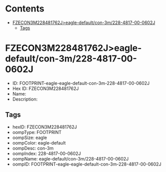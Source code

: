 



Contents
========

* [FZECON3M228481762J>eagle-default/con-3m/228-4817-00-0602J](#fzecon3m228481762jeagle-defaultcon-3m228-4817-00-0602j)
	* [Tags](#tags)

# FZECON3M228481762J>eagle-default/con-3m/228-4817-00-0602J

- ID: FOOTPRINT-eagle-eagle-default-con-3m-228-4817-00-0602J
- Hex ID: FZECON3M228481762J
- Name: 
- Description: 

## Tags

- hexID: FZECON3M228481762J
- oompType: FOOTPRINT
- oompSize: eagle
- oompColor: eagle-default
- oompDesc: con-3m
- oompIndex: 228-4817-00-0602J
- oompName: eagle-default/con-3m/228-4817-00-0602J
- oompID: FOOTPRINT-eagle-eagle-default-con-3m-228-4817-00-0602J
